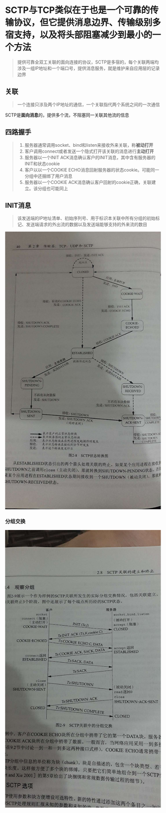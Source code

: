 # SCTP与TCP类似在于也是一个可靠的传输协议，但它提供消息边界、传输级别多宿支持，以及将头部阻塞减少到最小的一个方法

> 提供可靠全双工关联的面向连接的协议，SCTP是多宿的，每个关联两端均涉及一组IP地址和一个端口号，提供消息服务，就是维护来自应用层的记录边界

## 关联

> 一个连接只涉及两个IP地址的通信，一个关联指代两个系统之间的一次通信

SCTP是**面向消息**的，提供多个流，不阻塞同一关联其他流的信息

## 四路握手

> 1. 服务器通常调用socket、bind和listen来接收外来关联，称**被动打开**
> 2. 客户调用connect或者发送一个隐式打开该关联的消息进行**主动打开**
> 3. 服务器以一个INIT ACK消息确认客户的INIT消息，其中含有服务器的INIT和状态cookie
> 4. 客户以以一个COOKIE ECHO消息回射服务器的状态cookie。可能同一分组中还捆绑了用户消息
> 5. 服务器以一个COOKIE ACK消息确认客户回射的cookie正确，关联建立。该分组也可能同上

## INIT消息

> 该发送端的IP地址清单、初始序列号、用于标识本关联中所有分组的初始标记、发送端请求的外出流的数据以及发送端能够支持的外来流的数目

![SCTP状态转换图](./img/SCTP状态转换图.jpg)

### 分组交换

![SCTP分组交换](./img/SCTP分组交换图.jpg )